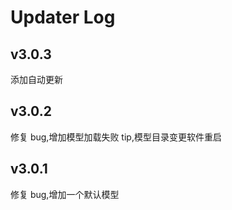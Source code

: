 # Updater Log

## v3.0.3

添加自动更新

## v3.0.2

修复 bug,增加模型加载失败 tip,模型目录变更软件重启

## v3.0.1

修复 bug,增加一个默认模型
